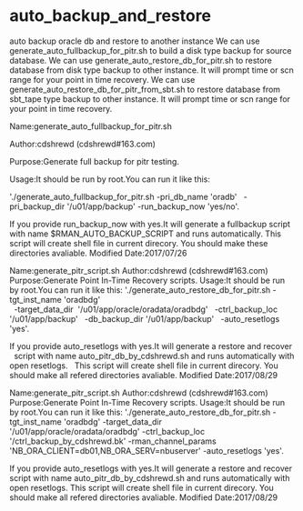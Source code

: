 # auto_backup_and_restore
auto backup oracle db and restore to another instance
We can use generate_auto_fullbackup_for_pitr.sh to build a disk type backup for source database.
We can use generate_auto_restore_db_for_pitr.sh to restore database from disk type backup to other instance.
It will prompt time or scn range for your point in time recovery.
We can use generate_auto_restore_db_for_pitr_from_sbt.sh to restore database from sbt_tape type backup to other instance.
It will prompt time or scn range for your point in time recovery.



Name:generate_auto_fullbackup_for_pitr.sh

Author:cdshrewd (cdshrewd#163.com)

Purpose:Generate full backup for pitr testing.

Usage:It should be run by root.You can run it like this:

'./generate_auto_fullbackup_for_pitr.sh -pri_db_name 'oradb' 
  -pri_backup_dir '/u01/app/backup' -run_backup_now 'yes/no'.

If you provide run_backup_now with yes.It will generate a fullbackup
script with name $RMAN_AUTO_BACKUP_SCRIPT and runs automatically.
This script will create shell file in current direcory.
You should make these directories avaliable.
Modified Date:2017/07/26




Name:generate_pitr_script.sh
Author:cdshrewd (cdshrewd#163.com)
Purpose:Generate Point In-Time Recovery scripts.
Usage:It should be run by root.You can run it like this:
'./generate_auto_restore_db_for_pitr.sh -tgt_inst_name 'oradbdg'  
  -target_data_dir  '/u01/app/oracle/oradata/oradbdg' 
  -ctrl_backup_loc '/u01/app/backup'
  -db_backup_dir '/u01/app/backup'
  -auto_resetlogs 'yes'.
  
If you provide auto_resetlogs with yes.It will generate a restore and recover 
  script with name auto_pitr_db_by_cdshrewd.sh and runs automatically with open resetlogs.
  This script will create shell file in current direcory.
 You should make all refered directories avaliable.
Modified Date:2017/08/29


Name:generate_pitr_script.sh
Author:cdshrewd (cdshrewd#163.com)
Purpose:Generate Point In-Time Recovery scripts.
Usage:It should be run by root.You can run it like this:
'./generate_auto_restore_db_for_pitr.sh -tgt_inst_name 'oradbdg' 
 -target_data_dir  '/u01/app/oracle/oradata/oradbdg' 
 -ctrl_backup_loc '/ctrl_backup_by_cdshrewd.bk'
 -rman_channel_params 'NB_ORA_CLIENT=db01,NB_ORA_SERV=nbuserver'
 -auto_resetlogs 'yes'.

If you provide auto_resetlogs with yes.It will generate a restore and recover 
 script with name auto_pitr_db_by_cdshrewd.sh and runs automatically with open resetlogs.
This script will create shell file in current direcory.
You should make all refered directories avaliable.
Modified Date:2017/08/29

